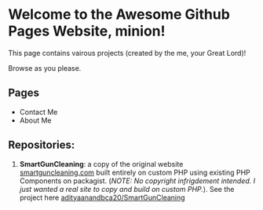 # Welcome to the Awesome Github Pages Website, minion!

This page contains vairous projects (created by the me, your Great Lord)!

Browse as you please.

## Pages
* Contact Me
* About Me

## Repositories:
1. **SmartGunCleaning**: a copy of the original website [smartguncleaning.com](https://smartguncleaning.com) built entirely on custom PHP using existing PHP Components on packagist. (*NOTE: No copyright infrigdement intended. I just wanted a real site to copy and build on custom PHP.*). See the project here [adityaanandbca20/SmartGunCleaning](https://adiyaanandbca20.github.io/SmartGunCleaning)
